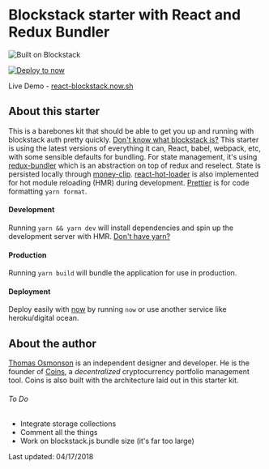 # Blockstack starter with React and Redux Bundler

![Built on Blockstack](https://img.shields.io/badge/Built%20on-Blockstack-643B6A.svg)

[![Deploy to now](https://deploy.now.sh/static/button.svg)](https://deploy.now.sh/?repo=https://github.com/aulneau/react-blockstack-redux-bundler)

Live Demo - [react-blockstack.now.sh](https://react-blockstack.now.sh/)

## About this starter

This is a barebones kit that should be able to get you up and running with blockstack auth pretty quickly. [Don't know what blockstack is?](https://blockstack.org)
This starter is using the latest versions of everything it can, React, babel, webpack, etc, with some sensible defaults for bundling. For state management, it's using [redux-bundler](https://reduxbundler.com/) which is an abstraction on top of redux and reselect. State is persisted locally through [money-clip](https://github.com/HenrikJoreteg/money-clip).
[react-hot-loader](https://github.com/gaearon/react-hot-loader) is also implemented for hot module reloading (HMR) during development. [Prettier](https://prettier.io/) is for code formatting `yarn format`.

#### Development

Running `yarn && yarn dev` will install dependencies and spin up the development server with HMR. [Don't have yarn?](https://yarnpkg.com/en/docs/install)

#### Production

Running `yarn build` will bundle the application for use in production.

#### Deployment

Deploy easily with [now](https://now.sh) by running `now` or use another service like heroku/digital ocean.

## About the author

[Thomas Osmonson](https://ineffable.co) is an independent designer and developer. He is the founder of [Coins](https://coinsapp.co), a _decentralized_ cryptocurrency portfolio management tool. Coins is also built with the architecture laid out in this starter kit.

###### To Do

* Integrate storage collections
* Comment all the things
* Work on blockstack.js bundle size (it's far too large)

Last updated: 04/17/2018
